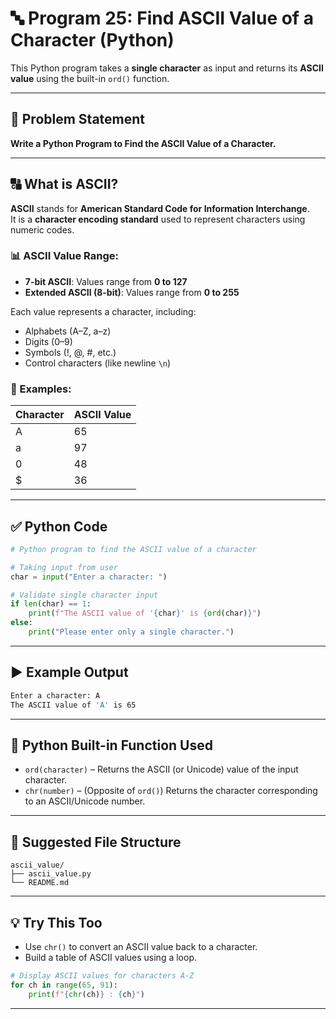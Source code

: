 
# 🔤 Program 25: Find ASCII Value of a Character (Python)

This Python program takes a **single character** as input and returns its **ASCII value** using the built-in `ord()` function.

---

## 📌 Problem Statement

**Write a Python Program to Find the ASCII Value of a Character.**

---

## 🔠 What is ASCII?

**ASCII** stands for **American Standard Code for Information Interchange**.  
It is a **character encoding standard** used to represent characters using numeric codes.

### 📊 ASCII Value Range:

- **7-bit ASCII**: Values range from **0 to 127**
- **Extended ASCII (8-bit)**: Values range from **0 to 255**

Each value represents a character, including:
- Alphabets (A–Z, a–z)
- Digits (0–9)
- Symbols (!, @, #, etc.)
- Control characters (like newline `\n`)

### 🔎 Examples:

| Character | ASCII Value |
|-----------|-------------|
| A         | 65          |
| a         | 97          |
| 0         | 48          |
| $         | 36          |

---

## ✅ Python Code

```python
# Python program to find the ASCII value of a character

# Taking input from user
char = input("Enter a character: ")

# Validate single character input
if len(char) == 1:
    print(f"The ASCII value of '{char}' is {ord(char)}")
else:
    print("Please enter only a single character.")
```

---

## ▶️ Example Output

```bash
Enter a character: A
The ASCII value of 'A' is 65
```

---

## 🔧 Python Built-in Function Used

- `ord(character)` – Returns the ASCII (or Unicode) value of the input character.
- `chr(number)` – (Opposite of `ord()`) Returns the character corresponding to an ASCII/Unicode number.

---

## 📁 Suggested File Structure

```
ascii_value/
├── ascii_value.py
└── README.md
```

---

## 💡 Try This Too

- Use `chr()` to convert an ASCII value back to a character.
- Build a table of ASCII values using a loop.

```python
# Display ASCII values for characters A-Z
for ch in range(65, 91):
    print(f"{chr(ch)} : {ch}")
```

---

